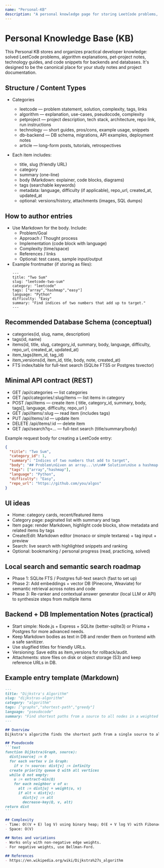```yaml
---
name: "Personal-KB"
description: "A personal knowledge page for storing LeetCode problems, algorithms, pet projects, technologies, and implementation notes (database + backend examples)."
---
```


# Personal Knowledge Base (KB)

This Personal KB stores and organizes practical developer knowledge: solved LeetCode problems, algorithm explanations, pet-project notes, technology guides, and code snippets for backends and databases. It's designed to be the canonical place for your study notes and project documentation.

## Structure / Content Types
- Categories
  - leetcode — problem statement, solution, complexity, tags, links
  - algorithm — explanation, use-cases, pseudocode, complexity
  - petproject — project description, tech stack, architecture, repo link, run instructions
  - technology — short guides, pros/cons, example usage, snippets
  - db-backend — DB schema, migrations, API examples, deployment notes
  - article — long-form posts, tutorials, retrospectives

- Each item includes:
  - title, slug (friendly URL)
  - category
  - summary (one-line)
  - body (Markdown: explainer, code blocks, diagrams)
  - tags (searchable keywords)
  - metadata: language, difficulty (if applicable), repo_url, created_at, updated_at
  - optional: versions/history, attachments (images, SQL dumps)

## How to author entries
- Use Markdown for the body. Include:
  - Problem/Goal
  - Approach / Thought process
  - Implementation (code block with language)
  - Complexity (time/space)
  - References / links
  - Optional: test cases, sample input/output
- Example frontmatter (if storing as files):
  ```
  ---
  title: "Two Sum"
  slug: "leetcode-two-sum"
  category: "leetcode"
  tags: ["array","hashmap","easy"]
  language: "Python"
  difficulty: "Easy"
  summary: "Find indices of two numbers that add up to target."
  ---
  ```

## Recommended Database Schema (conceptual)
- categories(id, slug, name, description)
- tags(id, name)
- items(id, title, slug, category_id, summary, body, language, difficulty, repo_url, created_at, updated_at)
- item_tags(item_id, tag_id)
- item_versions(id, item_id, title, body, note, created_at)
- FTS index/table for full-text search (SQLite FTS5 or Postgres tsvector)

## Minimal API contract (REST)
- GET /api/categories — list categories
- GET /api/categories/:slug/items — list items in category
- POST /api/items — create item { title, category_id, summary, body, tags[], language, difficulty, repo_url }
- GET /api/items/:slug — read item (includes tags)
- PUT /api/items/:id — update item
- DELETE /api/items/:id — delete item
- GET /api/search?q=... — full-text search (title/summary/body)

Example request body for creating a LeetCode entry:
```json
{
  "title": "Two Sum",
  "category_id": 1,
  "summary": "Indices of two numbers that add to target",
  "body": "## Problem\nGiven an array...\n\n## Solution\nUse a hashmap...\n\n```python\nclass Solution:\n    def twoSum(self, nums, target):\n        ...\n```",
  "tags": ["array","hashmap"],
  "language": "Python",
  "difficulty": "Easy",
  "repo_url": "https://github.com/you/algos"
}
```

## UI ideas
- Home: category cards, recent/featured items
- Category page: paginated list with summary and tags
- Item page: render Markdown, highlight code blocks, show metadata and related items by tags
- Create/Edit: Markdown editor (monaco or simple textarea) + tag input + preview
- Search: live search with highlighted snippets and ranking
- Optional: bookmarking / personal progress (read, practicing, solved)

## Local search and semantic search roadmap
- Phase 1: SQLite FTS / Postgres full-text search (fast to set up)
- Phase 2: Add embeddings + vector DB (Pinecone, Weaviate) for semantic retrieval across notes and code
- Phase 3: Re-ranker and contextual answer generator (local LLM or API) to synthesize steps from multiple items

## Backend + DB Implementation Notes (practical)
- Start simple: Node.js + Express + SQLite (better-sqlite3) or Prisma + Postgres for more advanced needs.
- Keep Markdown bodies as text in DB and render them on frontend with a safe sanitizer.
- Use slugified titles for friendly URLs.
- Versioning: Save edits as item_versions for rollback/audit.
- Attachments: store files on disk or object storage (S3) and keep reference URLs in DB.

## Example entry template (Markdown)
````markdown
---
title: "Dijkstra's Algorithm"
slug: "dijkstras-algorithm"
category: "algorithm"
tags: ["graphs","shortest-path","greedy"]
language: "pseudocode"
summary: "Find shortest paths from a source to all nodes in a weighted graph with non-negative weights."
---

## Overview
Dijkstra's algorithm finds the shortest path from a single source to all other vertices in a graph with non-negative weights.

## Pseudocode
```text
function Dijkstra(Graph, source):
  dist[source] := 0
  for each vertex v in Graph:
    if v != source: dist[v] := infinity
  create priority queue Q with all vertices
  while Q not empty:
    u := extract-min(Q)
    for each neighbor v of u:
      alt := dist[u] + weight(u, v)
      if alt < dist[v]:
        dist[v] := alt
        decrease-key(Q, v, alt)
return dist
```

## Complexity
- Time: O((V + E) log V) using binary heap; O(E + V log V) with Fibonacci heap for dense graphs.
- Space: O(V)

## Notes and variations
- Works only with non-negative edge weights.
- For negative weights, use Bellman-Ford.

## References
- https://en.wikipedia.org/wiki/Dijkstra%27s_algorithm
